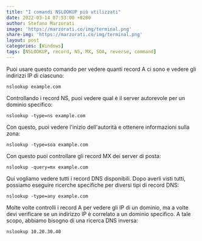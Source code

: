 ```yaml
---
title: "I comandi NSLOOKUP più utilizzati"
date: 2022-03-14 07:53:00 +0200
author: Stefano Marzorati
image: 'https://marzorati.co/img/terminal.png'
share-img: 'https://marzorati.co/img/terminal.png'
layout: post
categories: [Windows]
tags: [NSLOOKUP, record, NS, MX, SOA, reverse, command]
---
```

Puoi usare questo comando per vedere quanti record A ci sono e vedere gli indirizzi IP di ciascuno:   

	nslookup example.com

Controllando i record NS, puoi vedere qual è il server autorevole per un dominio specifico:   

	nslookup -type=ns example.com
	
Con questo, puoi vedere l'inizio dell'autorità e ottenere informazioni sulla zona:   

	nslookup -type=soa example.com
	
Con questo puoi controllare gli record MX dei server di posta:   

	nslookup -query=mx example.com
	
Qui vogliamo vedere tutti i record DNS disponibili. Dopo averli visti tutti, possiamo eseguire ricerche specifiche per diversi tipi di record DNS:   

	nslookup -type=any example.com
	
Molte volte controlli i record A per vedere gli IP di un dominio, ma a volte devi verificare se un indirizzo IP è correlato a un dominio specifico. A tale scopo, abbiamo bisogno di una ricerca DNS inversa:   

	nslookup 10.20.30.40

